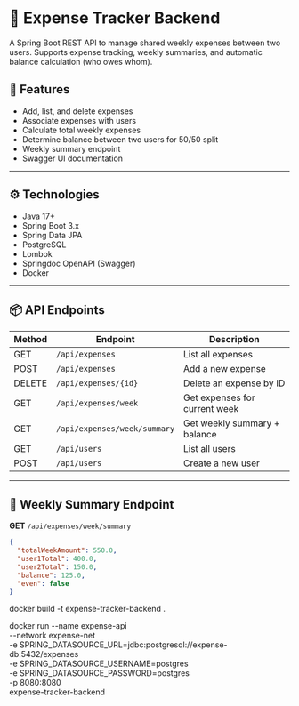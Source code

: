# 🧾 Expense Tracker Backend

A Spring Boot REST API to manage shared weekly expenses between two users. Supports expense tracking, weekly summaries, and automatic balance calculation (who owes whom).

## 🚀 Features

- Add, list, and delete expenses
- Associate expenses with users
- Calculate total weekly expenses
- Determine balance between two users for 50/50 split
- Weekly summary endpoint
- Swagger UI documentation

---

## ⚙️ Technologies

- Java 17+
- Spring Boot 3.x
- Spring Data JPA
- PostgreSQL
- Lombok
- Springdoc OpenAPI (Swagger)
- Docker

---

## 📦 API Endpoints

| Method | Endpoint               | Description                       |
|--------|------------------------|-----------------------------------|
| GET    | `/api/expenses`        | List all expenses                 |
| POST   | `/api/expenses`        | Add a new expense                 |
| DELETE | `/api/expenses/{id}`   | Delete an expense by ID          |
| GET    | `/api/expenses/week`   | Get expenses for current week     |
| GET    | `/api/expenses/week/summary` | Get weekly summary + balance  |
| GET    | `/api/users`           | List all users                    |
| POST   | `/api/users`           | Create a new user                 |

---

## 📘 Weekly Summary Endpoint

**GET** `/api/expenses/week/summary`

```json
{
  "totalWeekAmount": 550.0,
  "user1Total": 400.0,
  "user2Total": 150.0,
  "balance": 125.0,
  "even": false
}

```
docker build -t expense-tracker-backend .

docker run --name expense-api \
  --network expense-net \
  -e SPRING_DATASOURCE_URL=jdbc:postgresql://expense-db:5432/expenses \
  -e SPRING_DATASOURCE_USERNAME=postgres \
  -e SPRING_DATASOURCE_PASSWORD=postgres \
  -p 8080:8080 \
  expense-tracker-backend

